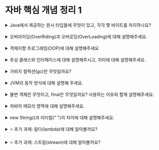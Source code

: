 
# 자바 핵심 개념 정리 1
<details>
<summary>Java에서 제공하는 원시 타입들에 무엇이 있고, 각각 몇 바이트를 차지하나요?</summary>
<div markdown="1">
- cf) 원시타입: 실제 데이터 값을 저장하는 타입 vs 참조타입: 메모리 번지 값을 통해 객체를 참조하는 타입 <br/>
1. boolean: 1바이트 <br/>
2. char: 2바이트 <br/>
3. byte: 1바이트 <br/>
4. short: 2바이트 <br/>
5. int: 4바이트 <br/>
6. long: 8바이트 <br/>
7. float: 4바이트 <br/>
8. double: 8바이트 <br/>
- 1: 논리형 <br/>
- 2: 문자형 <br/>
- 3-6: 정수형 <br/>
- 7-8: 실수형 <br/>
</div>
</details>
<br>

<details>
<summary>오버라이딩(OverRiding)과 오버로딩(OverLoading)에 대해 설명해주세요.</summary>
<div markdown="1">
오버로딩: 한 클래스 내에 이미 사용하려는 이름과 같은 이름을 가진 메소드가 있더라도, 매개변수의 개수 또는 타입이 다르면, 같은 이름을 사용해서 메소드를 정의할 수 있다. (리턴값만 다른 경우에는, 오버로딩 불가능) <br/>
오버라이딩: 부모 클래스로부터 상속받은 메소드를 자식 클래스에서 재정의하는 것, 상속받은 메소드를 자식 클래스에서 상황에 맞게 변경해서 사용해야할 때 활용 가능. 메소드의 이름, 매개변수, 리턴 값이 모두 같아야 한다. <br/>
</div>
</details>
<br>

<details>
<summary>객체지향 프로그래밍(OOP)에 대해 설명해주세요</summary>
<div markdown="1">
객체지향프로그래밍: 객체지향 프로그래밍은 실세계에 존재하고 인지하고 있는 객체(Object)를 소프트웨어의 세계에서 표현하기 위해 객체의 핵심적인 개념 또는 기능만을 추출하는 추상화(abstraction)를 통해 모델링하려는 프로그래밍 패러다임을 말한다. <br/>
</div>
</details>
<br>

<details>
<summary>추상 클래스와 인터페이스에 대해 설명해주시고, 차이에 대해 설명해주세요.</summary>
<div markdown="1">
- 추상클래스: 하나 이상의 추상 메소드를 포함하는 클래스 <br/>
( 추상 메소드: 자식 클래스에서 반드시 **오버라이딩해야만** 사용할 수 있는 메소드. 사용하는 목적은 추상 메소드가 포함된 클래스를 상속받는 자식 클래스가 **반드시 추상 메소드를 구현하도록** 하기 위함. (문법: abstract 반환타입 메소드이름(); ← 구현부 없이 **선언부만 존재**) ) <br/>
- 인터페이스: 다른 클래스를 작성할 때 기본이 되는 틀을 제공하면서, 다른 클래스 사이의 중간 매개 역할까지 담당하는 일종의 추상 클래스. 다중 상속시 발생하는 문제(ex 메소드 출처의 모호성)를 막기 위해, 자바에서는 다중상속을 허용하지 않음. → 다중상속의 이점은 취하기 위해, 인터페이스를 통해 다중 상속을 지원 <br/>

</div>
</details>
<br>

<details>
<summary>가비지 컬렉션(gc)란 무엇일까요?</summary>
<div markdown="1">
// 내용 입력
</div>
</details>
<br>

<details>
<summary>JVM의 동작 방식에 대해 설명해 주세요.</summary>
<div markdown="1">
// 내용 입력
</div>
</details>
<br>

<details>
<summary>불변 객체란 무엇이고, final은 무엇일까요? 사용하는 이유와 함께 설명해주세요.</summary>
<div markdown="1">
// 내용 입력
</div>
</details>
<br>

<details>
<summary>자바의 메모리 영역에 대해 설명해주세요.</summary>
<div markdown="1">
// 내용 입력
</div>
</details>
<br>

<details>
<summary>new String()과 리터럴(" ")의 차이에 대해 설명해주세요.</summary>
<div markdown="1">
// 내용 입력
</div>
</details>
<br>

<details>
<summary>⭐️ 추가 과제: 람다(lambda)에 대해 알아볼까요?</summary>
<div markdown="1">
// 내용 입력
</div>
</details>
<br>

<details>
<summary>⭐️ 추가 과제: 스트림(stream)에 대해 알아볼까요?</summary>
<div markdown="1">
// 내용 입력
</div>
</details>
<br>
